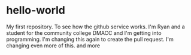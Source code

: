 # hello-world
My first repository.  To see how the github service works.
I'm Ryan and a student for the community college DMACC and I'm getting into programming.
I'm changing this again to create the pull request.
I'm changing even more of this.
and more